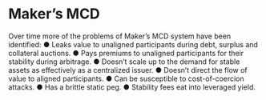 # Maker’s MCD

Over time more of the problems of Maker’s MCD system have been identified: ● Leaks value to unaligned participants during debt, surplus and collateral auctions. ● Pays premiums to unaligned participants for their stability during arbitrage. ● Doesn’t scale up to the demand for stable assets as effectively as a centralized issuer. ● Doesn’t direct the flow of value to aligned participants. ● Can be susceptible to cost-of-coercion attacks. ● Has a brittle static peg. ● Stability fees eat into leveraged yield.
